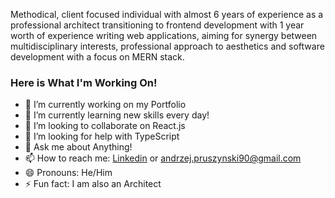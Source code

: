 Methodical, client focused individual with almost 6 years of experience as a professional architect transitioning to frontend development with 1 year worth of experience writing web applications, aiming for synergy between multidisciplinary interests, professional approach to aesthetics and software development with a focus on MERN stack.

### Here is What I'm Working On!

- 🔭 I’m currently working on my Portfolio
- 🌱 I’m currently learning new skills every day!
- 👯 I’m looking to collaborate on React.js
- 🤔 I’m looking for help with TypeScript
- 💬 Ask me about Anything!
- 📫 How to reach me: [Linkedin](https://www.linkedin.com/in/andrzej-pruszy%C5%84ski/) or andrzej.pruszynski90@gmail.com
- 😄 Pronouns: He/Him
- ⚡ Fun fact: I am also an Architect

